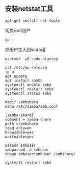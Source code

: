 ## 安装netstat工具

```
apt-get install net-tools
```



切换root用户

```
su -
```



把用户加入到sudo组

```
usermod -aG sudo alantop
```

 ```
 cat /etc/os-release
 ip a
 apt update
 apt install samba
 systemctl enable smbd
 systemctl restart smbd
 systemctl status smbd
 
 mkdir /smbshare
 nano /etc/samba/smb.conf
 
 [samba-share]
 comment = samba share
 path =/smbshare
 read only=on
 browsable=yes
 writeable=yes
 
 useadd smbuser
 smbpasswd -a smbuser
 chown smbuser:smbuser /smbshare/
 
 systmctl restart smbd
 
 
 
 ```